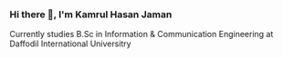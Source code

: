 ### Hi there 👋, I'm Kamrul Hasan Jaman

 Currently studies B.Sc in Information & Communication Engineering at Daffodil International Universitry
